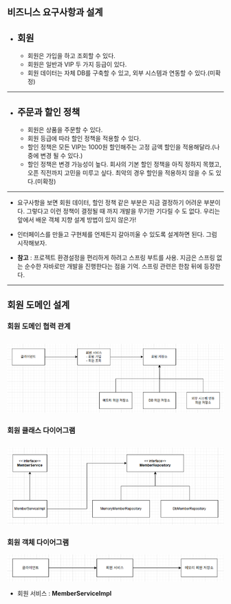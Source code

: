 ## 비즈니스 요구사항과 설계
- 회원
    - 
    - 회원은 가입을 하고 조회할 수 있다.
    - 회원은 일반과 VIP 두 가지 등급이 있다.
    - 회원 데이터는 자체 DB를 구축할 수 있고, 외부 시스템과 연동할 수 있다.(미확정)
---
- 주문과 할인 정책
    - 
    - 회원은 상품을 주문할 수 있다.
    - 회원 등급에 따라 할인 정책을 적용할 수 있다.
    - 할인 정책은 모든 VIP는 1000원 할인해주는 고정 금액 할인을 적용해달라.(나중에 변경 될 수 있다.)
    - 할인 정책은 변경 가능성이 높다. 회사의 기본 할인 정책을 아직 정하지 목했고, 오픈 직전까지 고민을 미루고 싶다. 최악의 경우 할인을 적용하지 않을 수 도 있다.(미확정)
---
- 요구사항을 보면 회원 데이터, 할인 정책 같은 부분은 지금 결정하기 어려운 부분이다. 그렇다고 이런 정책이 결정될 때 까지 개발을 무기한 기다릴 수 도 없다. 우리는 앞에서 배운 객체 지향 설계 방법이 있지 않은가!

- 인터페이스를 만들고 구현체를 언제든지 갈아끼울 수 있도록 설계하면 된다. 그럼 시작해보자.

- **참고** : 프로젝트 환경설정을 편리하게 하려고 스프링 부트를 사용. 지금은 스프링 없는 순수한 자바로만 개발을 진행한다는 점을 기억. 스프링 관련은 한참 뒤에 등장한다.

---
## 회원 도메인 설계
### 회원 도메인 협력 관계
![alt text](img/image-1.png)
---
### 회원 클래스 다이어그램
![alt text](img/image-2.png)
---
### 회원 객체 다이어그램
![alt text](img/image-3.png)
- 회원 서비스 : **MemberServiceImpl**